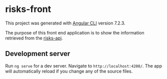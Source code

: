 # risks-front

This project was generated with [Angular CLI](https://github.com/angular/angular-cli) version 7.2.3.

The purpose of this front end application is to show the information retrieved from the [risks-api](https://github.com/catalinaperalta/risks-api). 

## Development server

Run `ng serve` for a dev server. Navigate to `http://localhost:4200/`. The app will automatically reload if you change any of the source files.

